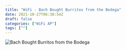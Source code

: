 ```yaml
---
title: "WiFi - Bach Bought Burritos from the Bodega"
date: 2021-10-27T06:38:54Z
draft: false
categories: ["WiFi AP"]
tags: [""]
---
```


![Bach Bought Burritos from the Bodega](/img/wifiap/wifi-bach.png)
